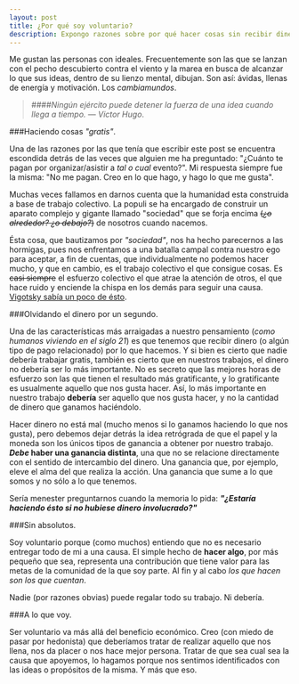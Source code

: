 ```yaml
---
layout: post
title: ¿Por qué soy voluntario?
description: Expongo razones sobre por qué hacer cosas sin recibir dinero a cambio también vale la pena.
---
```

Me gustan las personas con ideales. Frecuentemente son las que se lanzan con el pecho descubierto contra el viento y la marea en busca de alcanzar lo que sus ideas, dentro de su lienzo mental, dibujan. Son así: ávidas, llenas de energía y motivación. Los *cambiamundos*.

> ####*Ningún ejército puede detener la fuerza de una idea cuando llega a tiempo.*
> — <cite>Victor Hugo</cite>.

###Haciendo cosas *"gratis"*.

Una de las razones por las que tenía que escribir este post se encuentra escondida detrás de las veces que alguien me ha preguntado: "¿Cuánto te pagan por organizar/asistir a *tal o cual* evento?". Mi respuesta siempre fue la misma: "No me pagan. Creo en lo que hago, y hago lo que me gusta".

Muchas veces fallamos en darnos cuenta que la humanidad esta construida a base de trabajo colectivo. La populi se ha encargado de construir un aparato complejo y gigante llamado "sociedad" que se forja encima <s>(*¿o alrededor? ¿o debajo?*)</s> de nosotros cuando nacemos.

Ésta cosa, que bautizamos por *"sociedad"*, nos ha hecho parecernos a las hormigas, pues nos enfrentamos a una batalla campal contra nuestro ego para aceptar, a fin de cuentas, que individualmente no podemos hacer mucho, y que en cambio, es el trabajo colectivo el que consigue cosas. Es <s>casi siempre</s> el esfuerzo colectivo el que atrae la atención de otros, el que hace ruido y enciende la chispa en los demás para seguir una causa. [Vigotsky sabía un poco de ésto](https://en.wikipedia.org/wiki/Cultural-historical_psychology#cite_note-:0-5).

###Olvidando el dinero por un segundo.

Una de las características más arraigadas a nuestro pensamiento (*como humanos viviendo en el siglo 21*) es que tenemos que recibir dinero (o algún tipo de pago relacionado) por lo que hacemos. Y si bien es cierto que nadie debería trabajar gratis, también es cierto que en nuestros trabajos, el dinero no debería ser lo más importante. No es secreto que las mejores horas de esfuerzo son las que tienen el resultado más gratificante, y lo gratificante es usualmente aquello que nos gusta hacer. Así, lo más importante en nuestro trabajo **debería** ser aquello que nos gusta hacer, y no la cantidad de dinero que ganamos haciéndolo.

Hacer dinero no está mal (mucho menos si lo ganamos haciendo lo que nos gusta), pero debemos dejar detrás la idea retrógrada de que el papel y la moneda son los únicos tipos de ganancia a obtener por nuestro trabajo. ***Debe* haber una ganancia distinta**, una que no se relacione directamente con el sentido de intercambio del dinero. Una ganancia que, por ejemplo, eleve el alma del que realiza la acción. Una ganancia que sume a lo que somos y no sólo a lo que tenemos. 

Sería menester preguntarnos cuando la memoria lo pida: ***"¿Estaría haciendo ésto si no hubiese dinero involucrado?"***

###Sin absolutos.

Soy voluntario porque (como muchos) entiendo que no es necesario entregar todo de mi a una causa. El simple hecho de **hacer algo**, por más pequeño que sea, representa una contribución que tiene valor para las metas de la comunidad de la que soy parte. Al fin y al cabo *los que hacen son los que cuentan*.

Nadie (por razones obvias) puede regalar todo su trabajo. Ni debería.

###A lo que voy.

Ser voluntario va más allá del beneficio económico. Creo
(con miedo de pasar por hedonista) que deberíamos tratar de realizar
aquello que nos llena, nos da placer o nos hace mejor persona. Tratar de que sea cual sea la causa que apoyemos, lo hagamos porque nos sentimos identificados con las ideas o propósitos de la misma. Y más que eso.
